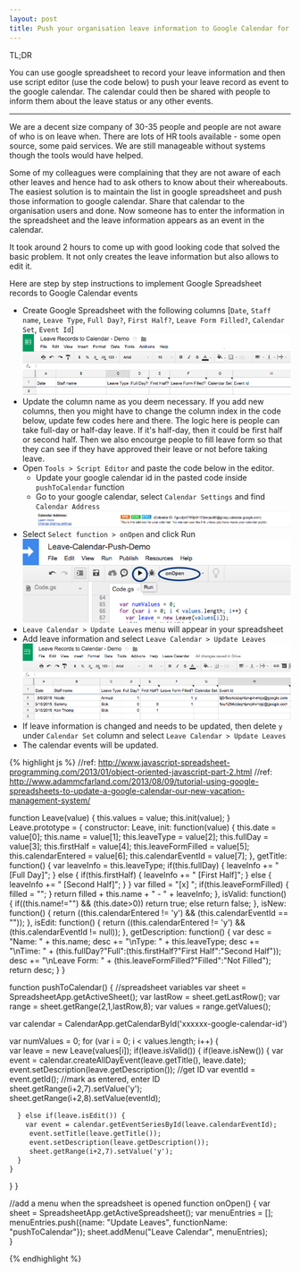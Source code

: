 ```yaml
---
layout: post
title: Push your organisation leave information to Google Calendar for organisation wide sharing
---
```


TL;DR

You can use google spreadsheet to record your leave information and then use script editor (use the code below) to push your leave record as event to the google calendar. The calendar could then be shared with people to inform them about the leave status or any other events.

<hr>

We are a decent size company of 30-35 people and people are not aware of who is on leave when. There are lots of HR tools available - some open source, some paid services. We are still manageable without systems though the tools would have helped. 

Some of my colleagues were complaining that they are not aware of each other leaves and hence had to ask others to know about their whereabouts. The easiest solution is to maintain the list in google spreadsheet and push those information to google calendar. Share that calendar to the organisation users and done. Now someone has to enter the information in the spreadsheet and the leave information appears as an event in the calendar. 

It took around 2 hours to come up with good looking code that solved the basic problem. It not only creates the leave information but also allows to edit it. 

Here are step by step instructions to implement Google Spreadsheet records to Google Calendar events

* Create Google Spreadsheet with the following columns [`Date`, `Staff name`, `Leave Type`, `Full Day?`, `First Half?`, `Leave Form Filled?`, `Calendar Set`, `Event Id`]
![Spreadsheet columns](/public/leave-spreadsheet-calendar/spreadsheet-start.png "Spreadsheet columns")
* Update the column name as you deem necessary. If you add new columns, then you might have to change the column index in the code below, update few codes here and there. The logic here is people can take full-day or half-day leave. If it's half-day, then it could be first half or second half. Then we also encourge people to fill leave form so that they can see if they have approved their leave or not before taking leave. 
* Open `Tools > Script Editor` and paste the code below in the editor.
  * Update your google calendar id in the pasted code inside `pushToCalendar` function
  * Go to your google calendar, select `Calendar Settings` and find `Calendar Address`
![Calendar](/public/leave-spreadsheet-calendar/calendar-id.png "Calendar id example")  
* Select `Select function > onOpen` and click Run
![Run onOpen](/public/leave-spreadsheet-calendar/run-onopen-function.png "Run onOpen Function")
* `Leave Calendar > Update Leaves` menu will appear in your spreadsheet
* Add leave information and select `Leave Calendar > Update Leaves`
![Leave information entry](/public/leave-spreadsheet-calendar/leave-records-entries.png "Leave information entry")
* If leave information is changed and needs to be updated, then delete `y` under `Calendar Set` column and select `Leave Calendar > Update Leaves`
* The calendar events will be updated.

{% highlight js %}
//ref: http://www.javascript-spreadsheet-programming.com/2013/01/object-oriented-javascript-part-2.html
//ref: http://www.adammcfarland.com/2013/08/09/tutorial-using-google-spreadsheets-to-update-a-google-calendar-our-new-vacation-management-system/

function Leave(value) {
  this.values = value;
  this.init(value);
}
Leave.prototype = {
  constructor: Leave,
  init: function(value) {
    this.date = value[0];
    this.name = value[1];
    this.leaveType = value[2];
    this.fullDay = value[3];
    this.firstHalf = value[4];
    this.leaveFormFilled = value[5];
    this.calendarEntered = value[6];
    this.calendarEventId = value[7];
  },
  getTitle: function() {
    var leaveInfo = this.leaveType;
    if(this.fullDay) {
      leaveInfo += " [Full Day]";
    } else {
      if(this.firstHalf) {
        leaveInfo += " [First Half]";
      } else {
        leaveInfo += " [Second Half]";
      } 
    }
    var filled = "[x] ";
    if(this.leaveFormFilled) {
      filled = "";
    }
    return filled + this.name + " - " + leaveInfo;
  },
  isValid: function() {
    if((this.name!="") && (this.date>0)) return true;
    else return false;
  },
  isNew: function() {
    return ((this.calendarEntered != 'y') && (this.calendarEventId == ""));
  },
  isEdit: function() {
    return ((this.calendarEntered != 'y') && (this.calendarEventId != null));
  },
  getDescription: function() {
    var desc = "Name: " + this.name;
    desc += "\nType: " + this.leaveType;
    desc += "\nTime: " + (this.fullDay?"Full":(this.firstHalf?"First Half":"Second Half"));
    desc += "\nLeave Form: " + (this.leaveFormFilled?"Filled":"Not Filled");
    return desc;
  }
}

function pushToCalendar() {
  //spreadsheet variables
  var sheet = SpreadsheetApp.getActiveSheet();
  var lastRow = sheet.getLastRow(); 
  var range = sheet.getRange(2,1,lastRow,8);
  var values = range.getValues();

  var calendar = CalendarApp.getCalendarById('xxxxxx-google-calendar-id')
  
  var numValues = 0;
  for (var i = 0; i < values.length; i++) {   
    var leave = new Leave(values[i]);
    if(leave.isValid()) {
      if(leave.isNew()) {
        var event = calendar.createAllDayEvent(leave.getTitle(), leave.date);
        event.setDescription(leave.getDescription());
        //get ID
        var eventId = event.getId();
        //mark as entered, enter ID
        sheet.getRange(i+2,7).setValue('y');
        sheet.getRange(i+2,8).setValue(eventId);
        
      } else if(leave.isEdit()) {
        var event = calendar.getEventSeriesById(leave.calendarEventId); 
         event.setTitle(leave.getTitle());
         event.setDescription(leave.getDescription());        
         sheet.getRange(i+2,7).setValue('y');        
      }
    }
  }
}

//add a menu when the spreadsheet is opened
function onOpen() {
  var sheet = SpreadsheetApp.getActiveSpreadsheet();
  var menuEntries = [];  
  menuEntries.push({name: "Update Leaves", functionName: "pushToCalendar"}); 
  sheet.addMenu("Leave Calendar", menuEntries);  
}

{% endhighlight %}


